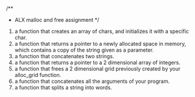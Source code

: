 /**
* ALX malloc and free assignment
*/
1. a function that creates an array of chars, and initializes it with a specific char.
2. a function that returns a pointer to a newly allocated space in memory, which contains a copy of the string given as a parameter.
3. a function that concatenates two strings.
4. a function that returns a pointer to a 2 dimensional array of integers.
5. a function that frees a 2 dimensional grid previously created by your alloc_grid function.
6. a function that concatenates all the arguments of your program.
7. a function that splits a string into words.

